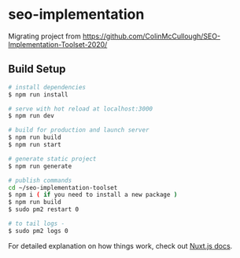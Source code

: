 # seo-implementation

Migrating project from https://github.com/ColinMcCullough/SEO-Implementation-Toolset-2020/

## Build Setup

``` bash
# install dependencies
$ npm run install

# serve with hot reload at localhost:3000
$ npm run dev

# build for production and launch server
$ npm run build
$ npm run start

# generate static project
$ npm run generate

# publish commands
cd ~/seo-implementation-toolset
$ npm i ( if you need to install a new package )
$ npm run build
$ sudo pm2 restart 0

# to tail logs -
$ sudo pm2 logs 0

```

For detailed explanation on how things work, check out [Nuxt.js docs](https://nuxtjs.org).


